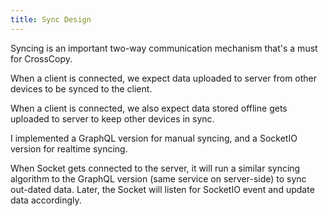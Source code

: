 ```yaml
---
title: Sync Design
---
```


Syncing is an important two-way communication mechanism that's a must for CrossCopy.

When a client is connected, we expect data uploaded to server from other devices to be synced to the client.

When a client is connected, we also expect data stored offline gets uploaded to server to keep other devices in sync.

I implemented a GraphQL version for manual syncing, and a SocketIO version for realtime syncing.

When Socket gets connected to the server, it will run a similar syncing algorithm to the GraphQL version (same service on server-side) to sync out-dated data. Later, the Socket will listen for SocketIO event and update data accordingly.
